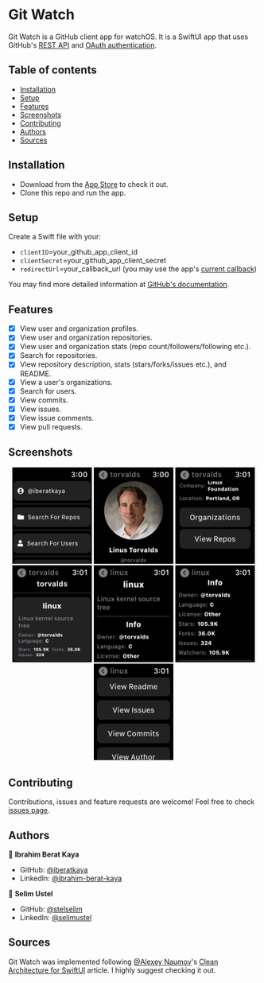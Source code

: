 # Git Watch

Git Watch is a GitHub client app for watchOS. It is a SwiftUI app that uses GitHub's [REST API](https://docs.github.com/en/rest) and [OAuth authentication](https://docs.github.com/en/rest/guides/basics-of-authentication).

## Table of contents

- [Installation](#installation)
- [Setup](#setup)
- [Features](#features)
- [Screenshots](#screenshots)
- [Contributing](#contributing)
- [Authors](#authors)
- [Sources](#sources)

## Installation

- Download from the [App Store](https://apps.apple.com/tr/app/git-watch-github/id1555218889) to check it out.
- Clone this repo and run the app.

## Setup

Create a Swift file with your:

- `clientID`=your_github_app_client_id
- `clientSecret`=your_github_app_client_secret
- `redirectUrl`=your_callback_url (you may use the app's [current callback](https://iberatkaya.github.io/github-watch-web-callback/))

You may find more detailed information at [GitHub's documentation](https://docs.github.com/en/rest/guides/basics-of-authentication#registering-your-app).

## Features

- [x] View user and organization profiles.
- [x] View user and organization repositories.
- [x] View user and organization stats (repo count/followers/following etc.).
- [x] Search for repositories.
- [x] View repository description, stats (stars/forks/issues etc.), and README.
- [x] View a user's organizations.
- [x] Search for users.
- [x] View commits.
- [x] View issues.
- [x] View issue comments.
- [x] View pull requests.

## Screenshots

<p align="center">
    <img alt="Screenshot" src="https://raw.githubusercontent.com/iberatkaya/github-watch/main/screenshots/1.png" width="160" >
        <img alt="Screenshot" src="https://raw.githubusercontent.com/iberatkaya/github-watch/main/screenshots/2.png" width="160" >
    <img alt="Screenshot" src="https://raw.githubusercontent.com/iberatkaya/github-watch/main/screenshots/3.png" width="160" >
    <img alt="Screenshot" src="https://raw.githubusercontent.com/iberatkaya/github-watch/main/screenshots/4.png" width="160" >
    <img alt="Screenshot" src="https://raw.githubusercontent.com/iberatkaya/github-watch/main/screenshots/5.png" width="160" >
    <img alt="Screenshot" src="https://raw.githubusercontent.com/iberatkaya/github-watch/main/screenshots/6.png" width="160" >
    <img alt="Screenshot" src="https://raw.githubusercontent.com/iberatkaya/github-watch/main/screenshots/7.png" width="160" >
</p>

## Contributing

Contributions, issues and feature requests are welcome! Feel free to check [issues page](https://github.com/iberatkaya/github-watch/issues).

## Authors

👤 **Ibrahim Berat Kaya**

- GitHub: [@iberatkaya](https://github.com/iberatkaya)
- LinkedIn: [@ibrahim-berat-kaya](https://www.linkedin.com/in/ibrahim-berat-kaya/)

👤 **Selim Ustel**

- GitHub: [@stelselim](https://github.com/stelselim)
- LinkedIn: [@selimustel](https://www.linkedin.com/in/selimustel/)

## Sources

Git Watch was implemented following [@Alexey Naumov](https://github.com/nalexn)'s [Clean Architecture for SwiftUI](https://nalexn.github.io/clean-architecture-swiftui/) article. I highly suggest checking it out.
